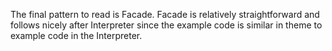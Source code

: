 The final pattern to read is Facade. Facade is relatively straightforward and follows nicely after Interpreter since the example code is similar in theme to example code in the Interpreter. 